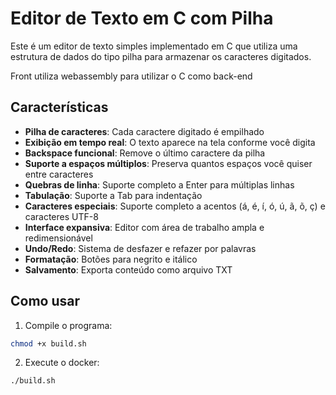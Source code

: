 # Editor de Texto em C com Pilha

Este é um editor de texto simples implementado em C que utiliza uma estrutura de dados do tipo pilha para armazenar os caracteres digitados.

Front utiliza webassembly para utilizar o C como back-end

## Características

- **Pilha de caracteres**: Cada caractere digitado é empilhado
- **Exibição em tempo real**: O texto aparece na tela conforme você digita
- **Backspace funcional**: Remove o último caractere da pilha
- **Suporte a espaços múltiplos**: Preserva quantos espaços você quiser entre caracteres
- **Quebras de linha**: Suporte completo a Enter para múltiplas linhas
- **Tabulação**: Suporte a Tab para indentação
- **Caracteres especiais**: Suporte completo a acentos (á, é, í, ó, ú, ã, õ, ç) e caracteres UTF-8
- **Interface expansiva**: Editor com área de trabalho ampla e redimensionável
- **Undo/Redo**: Sistema de desfazer e refazer por palavras
- **Formatação**: Botões para negrito e itálico
- **Salvamento**: Exporta conteúdo como arquivo TXT

## Como usar

1. Compile o programa:
```bash
chmod +x build.sh
```

2. Execute o docker:
```bash
./build.sh
```